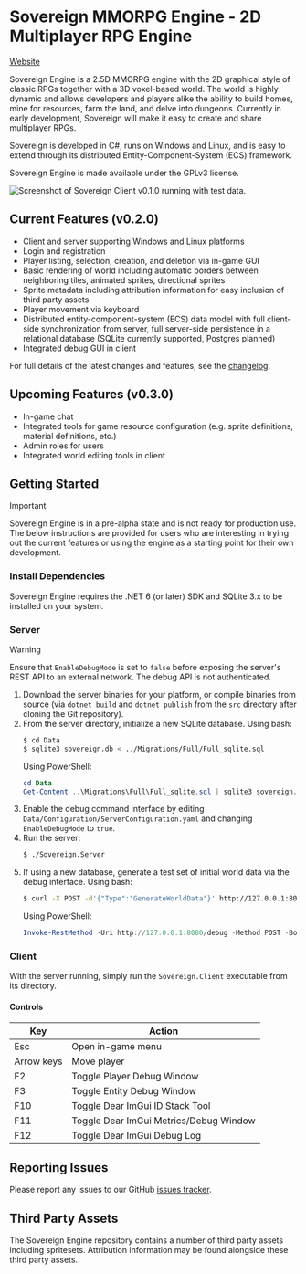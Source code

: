 # Sovereign MMORPG Engine - 2D Multiplayer RPG Engine

[Website](https://sovereignengine.com)

Sovereign Engine is a 2.5D MMORPG engine with the 2D graphical style of classic RPGs
together with a 3D voxel-based world. The world is highly dynamic and allows
developers and players alike the ability to build homes, mine for resources, farm the
land, and delve into dungeons. Currently in early development, Sovereign will make it easy to
create and share multiplayer RPGs.

Sovereign is developed in C#, runs on Windows and Linux, and is easy to
extend through its distributed Entity-Component-System (ECS) framework.

Sovereign Engine is made available under the GPLv3 license.

![Screenshot of Sovereign Client v0.1.0 running with test data.](screenshot.png)

## Current Features (v0.2.0)

* Client and server supporting Windows and Linux platforms
* Login and registration
* Player listing, selection, creation, and deletion via in-game GUI
* Basic rendering of world including automatic borders between neighboring tiles, animated
  sprites, directional sprites
* Sprite metadata including attribution information for easy inclusion of third party
  assets
* Player movement via keyboard
* Distributed entity-component-system (ECS) data model with full client-side synchronization from
  server, full server-side persistence in a relational database (SQLite currently supported,
  Postgres planned)
* Integrated debug GUI in client

For full details of the latest changes and features, see the [changelog](CHANGELOG.md).

## Upcoming Features (v0.3.0)

* In-game chat
* Integrated tools for game resource configuration (e.g. sprite definitions, material definitions, etc.)
* Admin roles for users
* Integrated world editing tools in client

## Getting Started

> [!IMPORTANT]
> Sovereign Engine is in a pre-alpha state and is not ready for production use.
> The below instructions are provided for users who are interesting in trying out the
> current features or using the engine as a starting point for their own development.

### Install Dependencies

Sovereign Engine requires the .NET 6 (or later) SDK and SQLite 3.x to be 
installed on your system.

### Server

> [!WARNING]
> Ensure that `EnableDebugMode` is set to `false` before exposing the
> server's REST API to an external network. The debug API is not authenticated.

1. Download the server binaries for your platform, or compile binaries from source (via
   `dotnet build` and `dotnet publish` from the `src` directory after cloning the Git repository).
2. From the server directory, initialize a new SQLite database. Using bash:
   ```bash
   $ cd Data
   $ sqlite3 sovereign.db < ../Migrations/Full/Full_sqlite.sql
   ```
   Using PowerShell:
   ```powershell
   cd Data
   Get-Content ..\Migrations\Full\Full_sqlite.sql | sqlite3 sovereign.db
   ```
3. Enable the debug command interface by editing `Data/Configuration/ServerConfiguration.yaml`
   and changing `EnableDebugMode` to `true`.
4. Run the server:
   ```bash
   $ ./Sovereign.Server
   ```
5. If using a new database, generate a test set of initial world data via the debug interface. Using bash:
   ```bash
   $ curl -X POST -d'{"Type":"GenerateWorldData"}' http://127.0.0.1:8080/debug
   ```
   Using PowerShell:
   ```powershell
   Invoke-RestMethod -Uri http://127.0.0.1:8080/debug -Method POST -Body '{"Type": "GenerateWorldData"}'
   ```

### Client

With the server running, simply run the `Sovereign.Client` executable from its directory.

#### Controls

| Key        | Action                                 |
|------------|----------------------------------------|
| Esc        | Open in-game menu                      |
| Arrow keys | Move player                            |
| F2         | Toggle Player Debug Window             |
| F3         | Toggle Entity Debug Window             |
| F10        | Toggle Dear ImGui ID Stack Tool        |
| F11        | Toggle Dear ImGui Metrics/Debug Window |
| F12        | Toggle Dear ImGui Debug Log            |

## Reporting Issues

Please report any issues to our GitHub [issues tracker](https://github.com/opticfluorine/sovereign/issues).

## Third Party Assets

The Sovereign Engine repository contains a number of third party assets
including spritesets. Attribution information may be found alongside these third party
assets.
